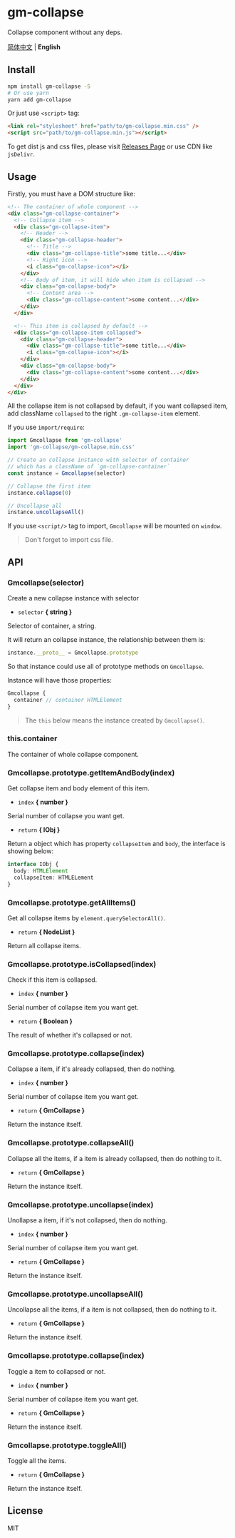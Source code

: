 # gm-collapse

Collapse component without any deps.

[简体中文](./README_zh.md) | **English**

## Install

```bash
npm install gm-collapse -S
# Or use yarn
yarn add gm-collapse
```

Or just use `<script>` tag:

```html
<link rel="stylesheet" href="path/to/gm-collapse.min.css" />
<script src="path/to/gm-collapse.min.js"></script>
```

To get dist js and css files, please visit [Releases Page](https://github.com/Gu-Miao/gm-collapse/releases) or use CDN like `jsDelivr`.

## Usage

Firstly, you must have a DOM structure like:

```html
<!-- The container of whole component -->
<div class="gm-collapse-container">
  <!-- Collapse item -->
  <div class="gm-collapse-item">
    <!-- Header -->
    <div class="gm-collapse-header">
      <!-- Title -->
      <div class="gm-collapse-title">some title...</div>
      <!-- Right icon -->
      <i class="gm-collapse-icon"></i>
    </div>
    <!-- Body of item, it will hide when item is collapsed -->
    <div class="gm-collapse-body">
      <!-- Content area -->
      <div class="gm-collapse-content">some content...</div>
    </div>
  </div>

  <!-- This item is collapsed by default -->
  <div class="gm-collapse-item collapsed">
    <div class="gm-collapse-header">
      <div class="gm-collapse-title">some title...</div>
      <i class="gm-collapse-icon"></i>
    </div>
    <div class="gm-collapse-body">
      <div class="gm-collapse-content">some content...</div>
    </div>
  </div>
</div>
```

All the collapse item is not collapsed by default, if you want collapsed item, add className `collapsed` to the right `.gm-collapse-item` element.

If you use `import/require`:

```js
import Gmcollapse from 'gm-collapse'
import 'gm-collapse/gm-collapse.min.css'

// Create an collapse instance with selector of container
// which has a className of `gm-collapse-container`
const instance = Gmcollapse(selector)

// Collapse the first item
instance.collapse(0)

// Uncollapse all
instance.uncollapseAll()
```

If you use `<script/>` tag to import, `Gmcollapse` will be mounted on `window`.

> Don't forget to import css file.

## API

### Gmcollapse(selector)

Create a new collapse instance with selector

- `selector` **{ string }**

Selector of container, a string.

It will return an collapse instance, the relationship between them is:

```js
instance.__proto__ = Gmcollapse.prototype
```

So that instance could use all of prototype methods on `Gmcollapse`.

Instance will have those properties:

```js
Gmcollapse {
  container // container HTMLElement
}
```

> The `this` below means the instance created by `Gmcollapse()`.

### this.container

The container of whole collapse component.

### Gmcollapse.prototype.getItemAndBody(index)

Get collapse item and body element of this item.

- `index` **{ number }**

Serial number of collapse you want get.

- `return` **{ IObj }**

Return a object which has property `collapseItem` and `body`, the interface is showing below:

```ts
interface IObj {
  body: HTMLElement
  collapseItem: HTMLELement
}
```

### Gmcollapse.prototype.getAllItems()

Get all collapse items by `element.querySelectorAll()`.

- `return` **{ NodeList }**

Return all collapse items.

### Gmcollapse.prototype.isCollapsed(index)

Check if this item is collapsed.

- `index` **{ number }**

Serial number of collapse item you want get.

- `return` **{ Boolean }**

The result of whether it's collapsed or not.

### Gmcollapse.prototype.collapse(index)

Collapse a item, if it's already collapsed, then do nothing.

- `index` **{ number }**

Serial number of collapse item you want get.

- `return` **{ GmCollapse }**

Return the instance itself.

### Gmcollapse.prototype.collapseAll()

Collapse all the items, if a item is already collapsed, then do nothing to it.

- `return` **{ GmCollapse }**

Return the instance itself.

### Gmcollapse.prototype.uncollapse(index)

Unollapse a item, if it's not collapsed, then do nothing.

- `index` **{ number }**

Serial number of collapse item you want get.

- `return` **{ GmCollapse }**

Return the instance itself.

### Gmcollapse.prototype.uncollapseAll()

Uncollapse all the items, if a item is not collapsed, then do nothing to it.

- `return` **{ GmCollapse }**

Return the instance itself.

### Gmcollapse.prototype.collapse(index)

Toggle a item to collapsed or not.

- `index` **{ number }**

Serial number of collapse item you want get.

- `return` **{ GmCollapse }**

Return the instance itself.

### Gmcollapse.prototype.toggleAll()

Toggle all the items.

- `return` **{ GmCollapse }**

Return the instance itself.

## License

MIT
